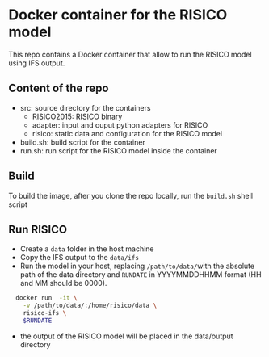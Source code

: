 # Docker container for the RISICO model

This repo contains a Docker container that allow to run the RISICO model using IFS output.

## Content of the repo

* src: source directory for the containers
  * RISICO2015: RISICO binary
  * adapter: input and ouput python adapters for RISICO
  * risico: static data and configuration for the RISICO model
* build.sh: build script for the container
* run.sh: run script for the RISICO model inside the container

## Build

To build the image, after you clone the repo locally, run the ```build.sh``` shell script

## Run RISICO

* Create a ```data``` folder in the host machine
* Copy the IFS output to the ```data/ifs```
* Run the model in your host, replacing ```/path/to/data/```with the absolute path of the data directory and 
```RUNDATE``` in YYYYMMDDHHMM format (HH and MM should be 0000).
```bash
  docker run  -it \
    -v /path/to/data/:/home/risico/data \
    risico-ifs \
    $RUNDATE
```
* the output of the RISICO model will be placed in the data/output directory
